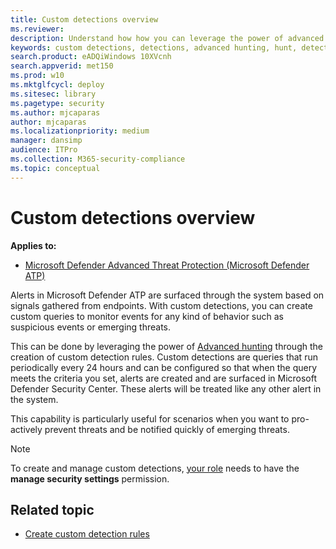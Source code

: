 ```yaml
---
title: Custom detections overview
ms.reviewer: 
description: Understand how how you can leverage the power of advanced hunting to create custom detections
keywords: custom detections, detections, advanced hunting, hunt, detect, query
search.product: eADQiWindows 10XVcnh
search.appverid: met150
ms.prod: w10
ms.mktglfcycl: deploy
ms.sitesec: library
ms.pagetype: security
ms.author: mjcaparas
author: mjcaparas
ms.localizationpriority: medium
manager: dansimp
audience: ITPro
ms.collection: M365-security-compliance 
ms.topic: conceptual
---
```



# Custom detections overview
**Applies to:**
- [Microsoft Defender Advanced Threat Protection (Microsoft Defender ATP)](https://go.microsoft.com/fwlink/p/?linkid=2069559)


Alerts in Microsoft Defender ATP are surfaced through the system based on signals gathered from endpoints. With custom detections, you can create custom queries to monitor events for any kind of behavior such as suspicious events or emerging threats.

This can be done by leveraging the power of [Advanced hunting](overview-hunting.md) through the creation of custom detection rules. 
Custom detections are queries that run periodically every 24 hours and can be configured so that when the query meets the criteria you set, alerts are created and are surfaced in Microsoft Defender Security Center. These alerts will be treated like any other alert in the system.

This capability is particularly useful for scenarios when you want to pro-actively prevent threats and be notified quickly of emerging threats.

>[!NOTE]
>To create and manage custom detections, [your role](user-roles.md#create-roles-and-assign-the-role-to-an-azure-active-directory-group) needs to have the **manage security settings** permission.

## Related topic
- [Create custom detection rules](custom-detection-rules.md)


